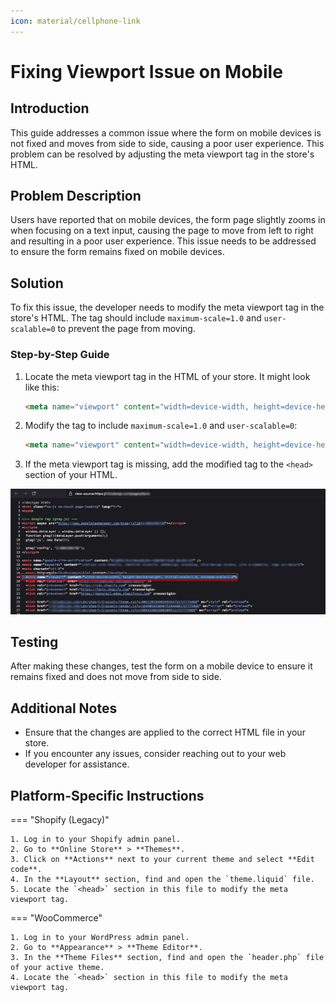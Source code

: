 ```yaml
---
icon: material/cellphone-link
---
```


# Fixing Viewport Issue on Mobile

## Introduction

This guide addresses a common issue where the form on mobile devices is not fixed and moves from side to side, causing a poor user experience. This problem can be resolved by adjusting the meta viewport tag in the store's HTML.

## Problem Description

Users have reported that on mobile devices, the form page slightly zooms in when focusing on a text input, causing the page to move from left to right and resulting in a poor user experience. This issue needs to be addressed to ensure the form remains fixed on mobile devices.

## Solution

To fix this issue, the developer needs to modify the meta viewport tag in the store's HTML. The tag should include `maximum-scale=1.0` and `user-scalable=0` to prevent the page from moving.

### Step-by-Step Guide

1. Locate the meta viewport tag in the HTML of your store. It might look like this:

   ```html
   <meta name="viewport" content="width=device-width, height=device-height, initial-scale=1.0, minimum-scale=1.0">
   ```

2. Modify the tag to include `maximum-scale=1.0` and `user-scalable=0`:

   ```html
   <meta name="viewport" content="width=device-width, height=device-height, initial-scale=1.0, minimum-scale=1.0, maximum-scale=1.0, user-scalable=0">
   ```

3. If the meta viewport tag is missing, add the modified tag to the `<head>` section of your HTML.

![Fix viewport issue mobile](/images/fix_viewport_issue_mobile.png)

## Testing

After making these changes, test the form on a mobile device to ensure it remains fixed and does not move from side to side.

## Additional Notes

- Ensure that the changes are applied to the correct HTML file in your store.
- If you encounter any issues, consider reaching out to your web developer for assistance.

## Platform-Specific Instructions

=== "Shopify (Legacy)"

    1. Log in to your Shopify admin panel.
    2. Go to **Online Store** > **Themes**.
    3. Click on **Actions** next to your current theme and select **Edit code**.
    4. In the **Layout** section, find and open the `theme.liquid` file.
    5. Locate the `<head>` section in this file to modify the meta viewport tag.

=== "WooCommerce"

    1. Log in to your WordPress admin panel.
    2. Go to **Appearance** > **Theme Editor**.
    3. In the **Theme Files** section, find and open the `header.php` file of your active theme.
    4. Locate the `<head>` section in this file to modify the meta viewport tag. 